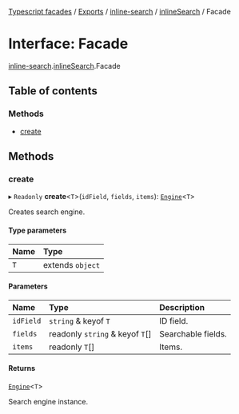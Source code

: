 [Typescript facades](../index.md) / [Exports](../modules.md) / [inline-search](../modules/inline_search.md) / [inlineSearch](../modules/inline_search.inlineSearch.md) / Facade

# Interface: Facade

[inline-search](../modules/inline_search.md).[inlineSearch](../modules/inline_search.inlineSearch.md).Facade

## Table of contents

### Methods

- [create](inline_search.inlineSearch.Facade.md#create)

## Methods

### create

▸ `Readonly` **create**<`T`\>(`idField`, `fields`, `items`): [`Engine`](inline_search.inlineSearch.Engine.md)<`T`\>

Creates search engine.

#### Type parameters

| Name | Type |
| :------ | :------ |
| `T` | extends `object` |

#### Parameters

| Name | Type | Description |
| :------ | :------ | :------ |
| `idField` | `string` & keyof `T` | ID field. |
| `fields` | readonly `string` & keyof `T`[] | Searchable fields. |
| `items` | readonly `T`[] | Items. |

#### Returns

[`Engine`](inline_search.inlineSearch.Engine.md)<`T`\>

Search engine instance.
